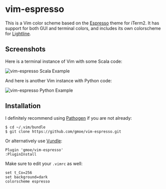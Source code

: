 # vim-espresso

This is a Vim color scheme based on the [Espresso][] theme for iTerm2. It has
support for both GUI and terminal colors, and includes its own colorscheme for
[Lightline][].

[Espresso]: https://github.com/mbadolato/iTerm2-Color-Schemes#espresso
[Lightline]: https://github.com/itchyny/lightline.vim

## Screenshots

Here is a terminal instance of Vim with some Scala code:

![vim-espresso Scala Example](https://raw.githubusercontent.com/gmoe/vim-espresso/gh-pages/images/scala.png)

And here is another Vim instance with Python code:

![vim-espresso Python Example](https://raw.githubusercontent.com/gmoe/vim-espresso/gh-pages/images/python.png)

## Installation

[Pathogen]: https://github.com/tpope/vim-pathogen
[Vundle]: https://github.com/gmarik/vundle

I definitely recommend using [Pathogen][] if you are not already:

    $ cd ~/.vim/bundle
    $ git clone https://github.com/gmoe/vim-espresso.git

Or alternatively use [Vundle][]: 

    Plugin 'gmoe/vim-espresso'
    :PluginInstall

Make sure to edit your `.vimrc` as well:

    set t_Co=256
    set background=dark
    colorscheme espresso
